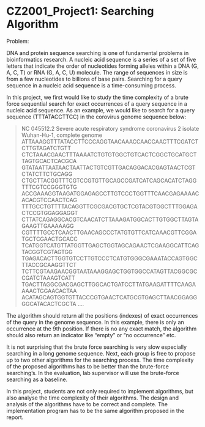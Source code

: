 # CZ2001_Project1: Searching Algorithm

Problem:

DNA and protein sequence searching is one of fundamental problems in bioinformatics research. A nucleic
acid sequence is a series of a set of five letters that indicate the order of nucleotides forming alleles within a
DNA (G, A, C, T) or RNA (G, A, C, U) molecule. The range of sequences in size is from a few nucleotides to
billions of base pairs. Searching for a query sequence in a nucleic acid sequence is a time-consuming process.

In this project, we first would like to study the time complexity of a brute force sequential search for exact
occurrences of a query sequence in a nucleic acid sequence. As an example, we would like to search for a
query sequence (TTTATACCTTCC) in the corovirus genome sequence below:

>NC 045512.2 Severe acute respiratory syndrome coronavirus 2 isolate Wuhan-Hu-1, complete genome
ATTAAAGGTTTATACCTTCCCAGGTAACAAACCAACCAACTTTCGATCTCTTGTAGATCTGTT
CTCTAAACGAACTTTAAAATCTGTGTGGCTGTCACTCGGCTGCATGCTTAGTGCACTCACGCA
GTATAATTAATAACTAATTACTGTCGTTGACAGGACACGAGTAACTCGTCTATCTTCTGCAGG
CTGCTTACGGTTTCGTCCGTGTTGCAGCCGATCATCAGCACATCTAGGTTTCGTCCGGGTGTG
ACCGAAAGGTAAGATGGAGAGCCTTGTCCCTGGTTTCAACGAGAAAACACACGTCCAACTCAG
TTTGCCTGTTTTACAGGTTCGCGACGTGCTCGTACGTGGCTTTGGAGACTCCGTGGAGGAGGT
CTTATCAGAGGCACGTCAACATCTTAAAGATGGCACTTGTGGCTTAGTAGAAGTTGAAAAAGG
CGTTTTGCCTCAACTTGAACAGCCCTATGTGTTCATCAAACGTTCGGATGCTCGAACTGCACC
TCATGGTCATGTTATGGTTGAGCTGGTAGCAGAACTCGAAGGCATTCAGTACGGTCGTAGTGG
TGAGACACTTGGTGTCCTTGTCCCTCATGTGGGCGAAATACCAGTGGCTTACCGCAAGGTTCT
TCTTCGTAAGAACGGTAATAAAGGAGCTGGTGGCCATAGTTACGGCGCCGATCTAAAGTCATT
TGACTTAGGCGACGAGCTTGGCACTGATCCTTATGAAGATTTTCAAGAAAACTGGAACACTAA
ACATAGCAGTGGTGTTACCCGTGAACTCATGCGTGAGCTTAACGGAGGGGCATACACTCGCTA
....

The algorithm should return all the positions (indexes) of exact occurrences of the query in the genome
sequence. In this example, there is only an occurrence at the 9th position. If there is no any exact match,
the algorithm should also return an indicator like “empty” or “no occurrence” etc.

It is not surprising that the brute force searching is very slow especially searching in a long genome sequence.
Next, each group is free to propose up to two other algorithms for the searching process. The time complexity
of the proposed algorithms has to be better than the brute-force searching’s. In the evaluation, lab supervisor
will use the brute-force searching as a baseline.

In this project, students are not only required to implement algorithms, but also analyse the time complexity
of their algorithms. The design and analysis of the algorithms have to be correct and complete. The
implementation program has to be the same algorithm proposed in the report.
